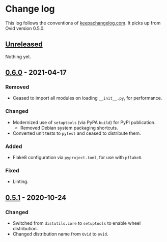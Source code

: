# Change log
This log follows the conventions of
[keepachangelog.com](http://keepachangelog.com/). It picks up from Ovid
version 0.5.0.

## [Unreleased]
Nothing yet.

## [0.6.0] - 2021-04-17
### Removed
- Ceased to import all modules on loading `__init__.py`, for performance.

### Changed
- Modernized use of `setuptools` (via PyPA `build`) for PyPI publication.
    - Removed Debian system packaging shortcuts.
- Converted unit tests to `pytest` and ceased to distribute them.

### Added
- Flake8 configuration via `pyproject.toml`, for use with `pflake8`.

### Fixed
- Linting.

## [0.5.1] - 2020-10-24
### Changed
- Switched from `distutils.core` to `setuptools` to enable wheel distribution.
- Changed distribution name from `Ovid` to `ovid`.

[Unreleased]: https://github.com/veikman/ovid/compare/ovid-v0.6.0...HEAD
[0.6.0]: https://github.com/veikman/ovid/compare/ovid-v0.5.1...v0.6.0
[0.5.1]: https://github.com/veikman/ovid/compare/ovid-v0.5.0...v0.5.1
